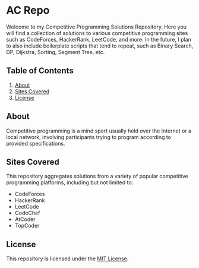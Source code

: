 # AC Repo

Welcome to my Competitive Programming Solutions Repository. Here you will find a collection of solutions to various competitive programming sites such as CodeForces, HackerRank, LeetCode, and more. In the future, I plan to also include boilerplate scripts that tend to repeat, such as Binary Search, DP, Dijkstra, Sorting, Segment Tree, etc.

## Table of Contents

1. [About](#about)
2. [Sites Covered](#sites-covered)
3. [License](#license)

## About

Competitive programming is a mind sport usually held over the Internet or a local network, involving participants trying to program according to provided specifications.

## Sites Covered

This repository aggregates solutions from a variety of popular competitive programming platforms, including but not limited to:

- CodeForces
- HackerRank
- LeetCode
- CodeChef
- AtCoder
- TopCoder

## License

This repository is licensed under the [MIT License](LICENSE).
